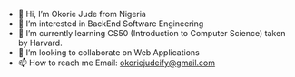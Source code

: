 - 👋 Hi, I’m Okorie Jude from Nigeria
- 👀 I’m interested in BackEnd Software Engineering
- 🌱 I’m currently learning CS50 (Introduction to Computer Science) taken by Harvard.
- 💞️ I’m looking to collaborate on Web Applications 
- 📫 How to reach me Email: okoriejudeify@gmail.com

<!---
okoriejude/okoriejude is a ✨ special ✨ repository because its `README.md` (this file) appears on your GitHub profile.
You can click the Preview link to take a look at your changes.
--->
